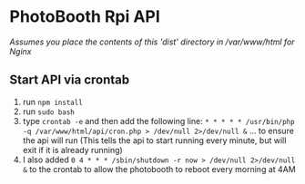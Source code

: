 # PhotoBooth Rpi API
_Assumes you place the contents of this 'dist' directory in /var/www/html for Nginx_

## Start API via crontab
1. run `npm install`
2. run `sudo bash`
3. type `crontab -e` and then add the following line:
`* * * * * /usr/bin/php -q /var/www/html/api/cron.php > /dev/null 2>/dev/null &` ... to ensure the api will run (This tells the api to start running every minute, but will exit if it is already running)
4. I also added `0 4 * * * /sbin/shutdown -r now > /dev/null 2>/dev/null &` to the crontab to allow the photobooth to reboot every morning at 4AM